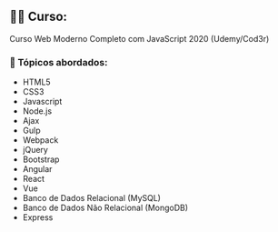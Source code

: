 ## :man_technologist: Curso:

Curso Web Moderno Completo com JavaScript 2020 (Udemy/Cod3r)


### :pushpin: Tópicos abordados:

* HTML5
* CSS3
* Javascript
* Node.js
* Ajax
* Gulp
* Webpack
* jQuery
* Bootstrap
* Angular
* React
* Vue
* Banco de Dados Relacional (MySQL)
* Banco de Dados Não Relacional (MongoDB)
* Express
